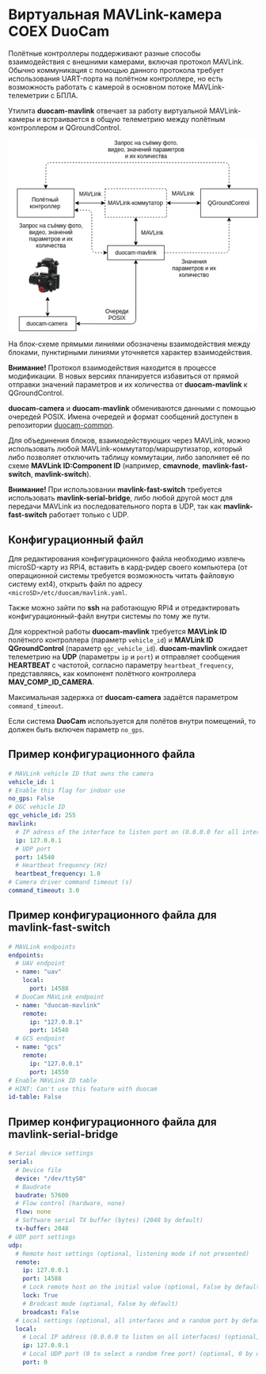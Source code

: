 # Виртуальная MAVLink-камера COEX DuoCam

Полётные контроллеры поддерживают разные способы взаимодействия с внешними камерами, включая протокол MAVLink. Обычно коммуникация с помощью данного протокола требует использования UART-порта на полётном контроллере, но есть возможность работать с камерой в основном потоке MAVLink-телеметрии с БПЛА.

Утилита **duocam-mavlink** отвечает за работу виртуальной MAVLink-камеры и встраивается в общую телеметрию между полётным контроллером и QGroundControl.

![Блок-схема COEX DuoCam](img/duocam.png)

На блок-схеме прямыми линиями обозначены взаимодействия между блоками, пунктирными линиями уточняется характер взаимодействия.

**Внимание!** Протокол взаимодействия находится в процессе модификации. В новых версиях планируется избавиться от прямой отправки значений параметров и их количества от **duocam-mavlink** к QGroundControl.

**duocam-camera** и **duocam-mavlink** обмениваются данными с помощью очередей POSIX. Имена очередей и формат сообщений доступен в репозитории [duocam-common](https://github.com/CopterExpress/duocam-common).

Для объединения блоков, взаимодействующих через MAVLink, можно использовать любой MAVLink-коммутатор/маршрутизатор, который либо позволяет отключить таблицу коммутации, либо заполняет её по схеме **MAVLink ID:Component ID** (например, **cmavnode**, **mavlink-fast-switch**, **mavlink-switch**).

**Внимание!** При использовании **mavlink-fast-switch** требуется использовать **mavlink-serial-bridge**, либо любой другой мост для передачи MAVLink из последовательного порта в UDP, так как **mavlink-fast-switch** работает только с UDP.

## Конфигурационный файл

Для редактирования конфигурационного файла необходимо извлечь microSD-карту из RPi4, вставить в кард-ридер своего компьютера (от операционной системы требуется возможность читать файловую систему ext4), открыть файл по адресу `<microSD>/etc/duocam/mavlink.yaml`.

Также можно зайти по **ssh** на работающую RPi4 и отредактировать конфигурационный-файл внутри системы по тому же пути.

Для корректной работы **duocam-mavlink** требуется **MAVLink ID** полётного контроллера (параметр `vehicle_id`) и **MAVLink ID** **QGroundControl** (параметр `qgc_vehicle_id`). **duocam-mavlink** ожидает телеметрию на **UDP** (параметры `ip` и `port`) и отправляет сообщения **HEARTBEAT** с частотой, согласно параметру `heartbeat_frequency`, представляясь, как компонент полётного контроллера **MAV_COMP_ID_CAMERA**.

Максимальная задержка от **duocam-camera** задаётся параметром `command_timeout`.

Если система **DuoCam** используется для полётов внутри помещений, то должен быть включен параметр `no_gps`.

## Пример конфигурационного файла

```yaml
# MAVLink vehicle ID that owns the camera
vehicle_id: 1
# Enable this flag for indoor use
no_gps: False
# QGC vehicle ID
qgc_vehicle_id: 255
mavlink:
  # IP adress of the interface to listen port on (0.0.0.0 for all interfaces)
  ip: 127.0.0.1
  # UDP port
  port: 14540
  # Heartbeat frequency (Hz)
  heartbeat_frequency: 1.0
# Camera driver command timeout (s)
command_timeout: 3.0
```

## Пример конфигурационного файла для mavlink-fast-switch

```yaml
# MAVLink endpoints
endpoints:
  # UAV endpoint
  - name: "uav"
    local:
      port: 14588
  # DuoCam MAVLink endpoint
  - name: "duocam-mavlink"
    remote:
      ip: "127.0.0.1"
      port: 14540
  # GCS endpoint
  - name: "gcs"
    remote:
      ip: "127.0.0.1"
      port: 14550
# Enable MAVLink ID table
# HINT: Can't use this feature with duocam
id-table: False
```

## Пример конфигурационного файла для mavlink-serial-bridge

```yaml
# Serial device settings
serial:
  # Device file
  device: "/dev/ttyS0"
  # Baudrate
  baudrate: 57600
  # Flow control (hardware, none)
  flow: none
  # Software serial TX buffer (bytes) (2048 by default)
  tx-buffer: 2048
# UDP port settings
udp:
  # Remote host settings (optional, listening mode if not presented)
  remote:
    ip: 127.0.0.1
    port: 14588
    # Lock remote host on the initial value (optional, False by default)
    lock: True
    # Brodcast mode (optional, False by default)
    broadcast: False
  # Local settings (optional, all interfaces and a random port by default)
  local:
    # Local IP address (0.0.0.0 to listen on all interfaces) (optional, all interfaces by default)
    ip: 127.0.0.1
    # Local UDP port (0 to select a random free port) (optional, 0 by default)
    port: 0
```
